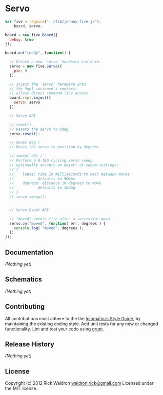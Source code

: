 # Servo

```javascript
var five = require("../lib/johnny-five.js"),
    board, servo;

board = new five.Board({
  debug: true
});

board.on("ready", function() {

  // Create a new `servo` hardware instance.
  servo = new five.Servo({
    pin: 9
  });

  // Inject the `servo` hardware into
  // the Repl instance's context;
  // allows direct command line access
  board.repl.inject({
    servo: servo
  });

  // Servo API

  // reset()
  // Resets the servo to 0deg
  servo.reset();

  // move( deg )
  // Moves the servo to position by degrees

  // sweep( obj )
  // Perform a 0-180 cycling servo sweep
  // optionally accepts an object of sweep settings:
  // {
  //    lapse: time in milliseconds to wait between moves
  //           defaults to 500ms
  //    degrees: distance in degrees to move
  //           defaults to 10deg
  // }
  // servo.sweep();


  // Servo Event API

  // "moved" events fire after a successful move.
  servo.on("moved", function( err, degrees ) {
    console.log( "moved", degrees );
  });
});

```

## Documentation

_(Nothing yet)_


## Schematics

_(Nothing yet)_



## Contributing
All contributions must adhere to the the [Idiomatic.js Style Guide](https://github.com/rwldrn/idiomatic.js),
by maintaining the existing coding style. Add unit tests for any new or changed functionality. Lint and test your code using [grunt](https://github.com/cowboy/grunt).

## Release History
_(Nothing yet)_

## License
Copyright (c) 2012 Rick Waldron <waldron.rick@gmail.com>
Licensed under the MIT license.
